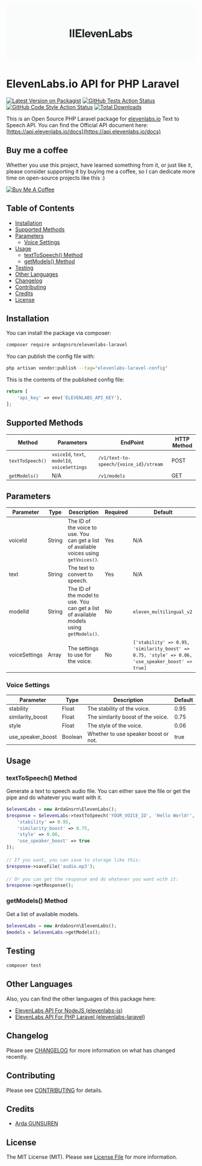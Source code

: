 ![elevenlabs-js](https://raw.githubusercontent.com/ardagnsrn/elevenlabs-js/master/banner.png)

ElevenLabs.io API for PHP Laravel
============
[![Latest Version on Packagist](https://img.shields.io/packagist/v/ardagnsrn/elevenlabs-laravel.svg?style=flat-square)](https://packagist.org/packages/ardagnsrn/elevenlabs-laravel)
[![GitHub Tests Action Status](https://img.shields.io/github/actions/workflow/status/ardagnsrn/elevenlabs-laravel/run-tests.yml?branch=main&label=tests&style=flat-square)](https://github.com/ardagnsrn/elevenlabs-laravel/actions?query=workflow%3Arun-tests+branch%3Amain)
[![GitHub Code Style Action Status](https://img.shields.io/github/actions/workflow/status/ardagnsrn/elevenlabs-laravel/fix-php-code-style-issues.yml?branch=main&label=code%20style&style=flat-square)](https://github.com/ardagnsrn/elevenlabs-laravel/actions?query=workflow%3A"Fix+PHP+code+style+issues"+branch%3Amain)
[![Total Downloads](https://img.shields.io/packagist/dt/ardagnsrn/elevenlabs-laravel.svg?style=flat-square)](https://packagist.org/packages/ardagnsrn/elevenlabs-laravel)

This is an Open Source PHP Laravel package for [elevenlabs.io](https://elevenlabs.io) Text to Speech API. You can
find the Official API document here: [https://api.elevenlabs.io/docs](https://api.elevenlabs.io/docs)

## Buy me a coffee

Whether you use this project, have learned something from it, or just like it, please consider supporting it by buying
me a coffee, so I can dedicate more time on open-source projects like this :)

<a href="https://www.buymeacoffee.com/ardagnsrn" target="_blank"><img src="https://www.buymeacoffee.com/assets/img/custom_images/orange_img.png" alt="Buy Me A Coffee" style="height: auto !important;width: auto !important;" ></a>

## Table of Contents

- [Installation](#installation)
- [Supported Methods](#supported-methods)
- [Parameters](#parameters)
  - [Voice Settings](#voice-settings)
- [Usage](#usage)
  - [textToSpeech() Method](#texttospeech-method)
  - [getModels() Method](#getmodels-method)
- [Testing](#testing)
- [Other Languages](#other-languages)
- [Changelog](#changelog)
- [Contributing](#contributing)
- [Credits](#credits)
- [License](#license)

## Installation

You can install the package via composer:

```bash
composer require ardagnsrn/elevenlabs-laravel
```

You can publish the config file with:

```bash
php artisan vendor:publish --tag="elevenlabs-laravel-config"
```

This is the contents of the published config file:

```php
return [
    'api_key' => env('ELEVENLABS_API_KEY'),
];
```

## Supported Methods

| Method           | Parameters                                    | EndPoint                               | HTTP Method |
|------------------|-----------------------------------------------|----------------------------------------|-------------|
| `textToSpeech()` | `voiceId`, `text`, `modelId`, `voiceSettings` | `/v1/text-to-speech/{voice_id}/stream` | POST        |
| `getModels()`    | N/A                                           | `/v1/models`                           | GET         |

## Parameters

| Parameter     | Type   | Description                                                                             | Required | Default                                                                                           |
|---------------|--------|-----------------------------------------------------------------------------------------|----------|---------------------------------------------------------------------------------------------------|
| voiceId       | String | The ID of the voice to use. You can get a list of available voices using `getVoices()`. | Yes      | N/A                                                                                               |
| text          | String | The text to convert to speech.                                                          | Yes      | N/A                                                                                               |
| modelId       | String | The ID of the model to use. You can get a list of available models using `getModels()`. | No       | `eleven_multilingual_v2`                                                                          |
| voiceSettings | Array  | The settings to use for the voice.                                                      | No       | `['stability' => 0.95, 'similarity_boost' => 0.75, 'style' => 0.06, 'use_speaker_boost' => true]` |

### Voice Settings

| Parameter         | Type    | Description                          | Default |
|-------------------|---------|--------------------------------------|---------|
| stability         | Float   | The stability of the voice.          | 0.95    |
| similarity_boost  | Float   | The similarity boost of the voice.   | 0.75    |
| style             | Float   | The style of the voice.              | 0.06    |
| use_speaker_boost | Boolean | Whether to use speaker boost or not. | true    |

## Usage

### textToSpeech() Method
Generate a text to speech audio file. You can either save the file or get the pipe and do whatever you want with it.
```php
$elevenLabs = new ArdaGnsrn\ElevenLabs();
$response = $elevenLabs->textToSpeech('YOUR_VOICE_ID', 'Hello World!', 'eleven_multilingual_v2', [
    'stability' => 0.95, 
    'similarity_boost' => 0.75, 
    'style' => 0.06, 
    'use_speaker_boost' => true
]);

// If you want, you can save to storage like this:
$response->saveFile('audio.mp3');

// Or you can get the response and do whatever you want with it:
$response->getResponse();
```

### getModels() Method
Get a list of available models.
```php
$elevenLabs = new ArdaGnsrn\ElevenLabs();
$models = $elevenLabs->getModels();
```

## Testing

```bash
composer test
```

## Other Languages
Also, you can find the other languages of this package here:
- [ElevenLabs API For NodeJS (elevenlabs-js)](https://github.com/ArdaGnsrn/elevenlabs-js)
- [ElevenLabs API For PHP Laravel (elevenlabs-laravel)](https://github.com/ArdaGnsrn/elevenlabs-laravel)

## Changelog

Please see [CHANGELOG](CHANGELOG.md) for more information on what has changed recently.

## Contributing

Please see [CONTRIBUTING](CONTRIBUTING.md) for details.

## Credits
- [Arda GUNSUREN](https://github.com/ArdaGnsrn)

## License

The MIT License (MIT). Please see [License File](LICENSE.md) for more information.
